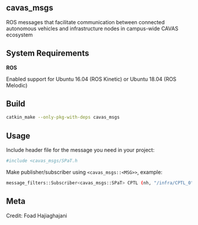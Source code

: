 ## cavas_msgs

ROS messages that facilitate communication between connected autonomous vehicles and infrastructure nodes in campus-wide CAVAS ecosystem
 

## System Requirements

**ROS**

Enabled support for Ubuntu 16.04 (ROS Kinetic) or Ubuntu 18.04 (ROS Melodic) 

## Build

```sh
catkin_make --only-pkg-with-deps cavas_msgs
```
## Usage

Include header file for the message you need in your project:
```sh
#include <cavas_msgs/SPaT.h
```
Make publisher/subscriber using `<cavas_msgs::<MSG>>`, example:
```sh
message_filters::Subscriber<cavas_msgs::SPaT> CPTL (nh, "/infra/CPTL_0", 1);
```


## Meta

Credit: Foad Hajiaghajani

